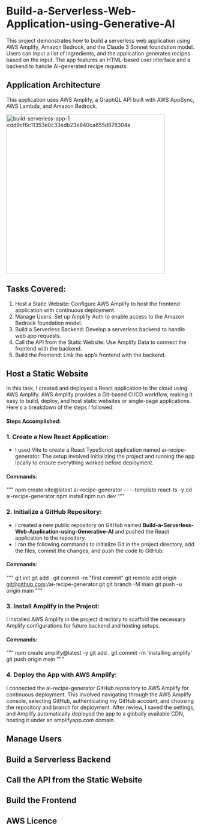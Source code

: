 # Build-a-Serverless-Web-Application-using-Generative-AI
This project demonstrates how to build a serverless web application using AWS Amplify, Amazon Bedrock, and the Claude 3 Sonnet foundation model. Users can input a list of ingredients, and the application generates recipes based on the input. The app features an HTML-based user interface and a backend to handle AI-generated recipe requests.

## Application Architecture
This application uses AWS Amplify, a GraphQL API built with AWS AppSync, AWS Lambda, and Amazon Bedrock.

<img width="422" alt="build-serverless-app-1 cdd9cf6c11353e0c33edb23e840ca855d878304a" src="https://github.com/user-attachments/assets/4455547b-a414-4fe9-b903-62fac836bcae">

## Tasks Covered:
1. Host a Static Website: Configure AWS Amplify to host the frontend application with continuous deployment.
2. Manage Users: Set up Amplify Auth to enable access to the Amazon Bedrock foundation model.
3. Build a Serverless Backend: Develop a serverless backend to handle web app requests.
4. Call the API from the Static Website: Use Amplify Data to connect the frontend with the backend.
5. Build the Frontend: Link the app’s frontend with the backend.

## Host a Static Website
In this task, I created and deployed a React application to the cloud using AWS Amplify. AWS Amplify provides a Git-based CI/CD workflow, making it easy to build, deploy, and host static websites or single-page applications. Here's a breakdown of the steps I followed:

#### Steps Accomplished:
### 1. Create a New React Application:
- I used Vite to create a React TypeScript application named ai-recipe-generator. The setup involved initializing the project and running the app locally to ensure everything worked before deployment.

#### Commands:
"""
npm create vite@latest ai-recipe-generator -- --template react-ts -y
cd ai-recipe-generator
npm install
npm run dev
"""

### 2. Initialize a GitHub Repository:
- I created a new public repository on GitHub named <b>Build-a-Serverless-Web-Application-using-Generative-AI</b> and pushed the React application to the repository.
- I ran the following commands to initialize Git in the project directory, add the files, commit the changes, and push the code to GitHub.

#### Commands:
"""
git init
git add .
git commit -m "first commit"
git remote add origin git@github.com:<your-username>/ai-recipe-generator.git
git branch -M main
git push -u origin main
"""

### 3. Install Amplify in the Project:

I installed AWS Amplify in the project directory to scaffold the necessary Amplify configurations for future backend and hosting setups.
#### Commands:

"""
npm create amplify@latest -y
git add .
git commit -m 'installing amplify'
git push origin main
"""

### 4. Deploy the App with AWS Amplify:


I connected the ai-recipe-generator GitHub repository to AWS Amplify for continuous deployment.
This involved navigating through the AWS Amplify console, selecting GitHub, authenticating my GitHub account, and choosing the repository and branch for deployment.
After review, I saved the settings, and Amplify automatically deployed the app to a globally available CDN, hosting it under an amplifyapp.com domain.

## Manage Users

## Build a Serverless Backend

## Call the API from the Static Website

## Build the Frontend

## AWS Licence

